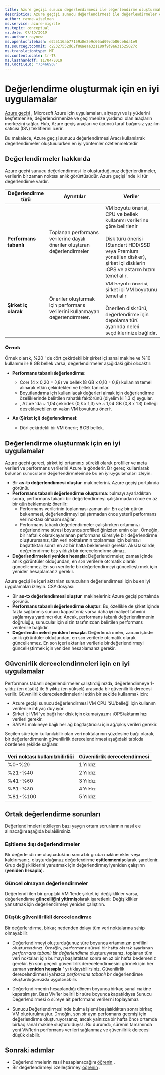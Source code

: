 ```yaml
---
title: Azure geçişi sunucu değerlendirmesi ile değerlendirme oluşturmak için en iyi uygulamalar
description: Azure geçişi sunucu değerlendirmesi ile değerlendirmeler oluşturmaya yönelik ipuçları sağlar.
author: rayne-wiselman
ms.service: azure-migrate
ms.topic: conceptual
ms.date: 09/16/2019
ms.author: raynew
ms.openlocfilehash: e235116ab77159a0e2e9c66ad09cdb86ce6da1e9
ms.sourcegitcommit: c22327552d62f88aeaa321189f9b9a631525027c
ms.translationtype: MT
ms.contentlocale: tr-TR
ms.lasthandoff: 11/04/2019
ms.locfileid: "73466937"
---
```

# <a name="best-practices-for-creating-assessments"></a>Değerlendirme oluşturmak için en iyi uygulamalar

[Azure geçişi](migrate-overview.md) , Microsoft Azure için uygulamaları, altyapıyı ve iş yüklerini keşfetmenize, değerlendirmenize ve geçirmenize yardımcı olan araçların merkezini sağlar. Hub, Azure geçiş araçları ve üçüncü taraf bağımsız yazılım satıcısı (ISV) tekliflerini içerir.

Bu makalede, Azure geçişi sunucu değerlendirmesi Aracı kullanılarak değerlendirmeler oluşturulurken en iyi yöntemler özetlenmektedir.

## <a name="about-assessments"></a>Değerlendirmeler hakkında

Azure geçişi sunucu değerlendirmesi ile oluşturduğunuz değerlendirmeler, verilerin bir zaman noktası anlık görüntüsüdür. Azure geçişi 'nde iki tür değerlendirme vardır.

**Değerlendirme türü** | **Ayrıntılar** | **Veriler**
--- | --- | ---
**Performans tabanlı** | Toplanan performans verilerine dayalı öneriler oluşturan değerlendirmeler | VM boyutu önerisi, CPU ve bellek kullanımı verilerine göre belirlenir.<br/><br/> Disk türü önerisi (Standart HDD/SSD veya Premium yönetilen diskler), şirket içi disklerin ıOPS ve aktarım hızını temel alır.
**Şirket içi olarak** | Öneriler oluşturmak için performans verilerini kullanmayan değerlendirmeler. | VM boyutu önerisi, şirket içi VM boyutunu temel alır<br/><br> Önerilen disk türü, değerlendirme için depolama türü ayarında neleri seçdiklerinize bağlıdır.

### <a name="example"></a>Örnek
Örnek olarak, %20 ' de dört çekirdekli bir şirket içi sanal makine ve %10 kullanımı ile 8 GB bellek varsa, değerlendirmeler aşağıdaki gibi olacaktır:

- **Performans tabanlı değerlendirme**:
    - Core (4 x 0,20 = 0,8) ve bellek (8 GB x 0,10 = 0,8) kullanımı temel alınarak etkin çekirdekleri ve bellek tanımlar.
    - Boyutlandırma için kullanılacak değerleri almak için değerlendirme özelliklerinde belirtilen rahatlık faktörünü (diyelim ki 1,3 x) uygular. 
    - , Azure 'da ~ 1,04 çekirdek (0,8 x 1,3) ve ~ 1,04 GB (0,8 x 1,3) belleği destekleyebilen en yakın VM boyutunu önerir.

- **As (Şirket içi) değerlendirmesi**:
    -  Dört çekirdekli bir VM önerir; 8 GB bellek.

## <a name="best-practices-for-creating-assessments"></a>Değerlendirme oluşturmak için en iyi uygulamalar

Azure geçişi gereci, şirket içi ortamınızı sürekli olarak profiller ve meta verileri ve performans verilerini Azure 'a gönderir. Bir gereç kullanılarak bulunan sunucuların değerlendirmelerinde bu en iyi uygulamaları izleyin:

- Bir **as-to değerlendirmesi oluştur**: makineleriniz Azure geçişi portalında görünür.
- **Performans tabanlı değerlendirme oluşturma**: bulmayı ayarladıktan sonra, performans tabanlı bir değerlendirmeyi çalıştırmadan önce en az bir gün beklemeniz önerilir:
    - Performans verilerinin toplanması zaman alır. En az bir günün beklenmesi, değerlendirmeyi çalıştırmadan önce yeterli performans veri noktası olmasını sağlar.
    - Performans tabanlı değerlendirmeler çalıştırırken ortamınızı değerlendirme süresi boyunca profillediğinizden emin olun. Örneğin, bir haftalık olarak ayarlanan performans süresiyle bir değerlendirme oluşturursanız, tüm veri noktalarının toplanması için bulmayı başlattıktan sonra en az bir hafta beklemeniz gerekir. Aksi takdirde, değerlendirme beş yıldızlı bir derecelendirme almaz.
- **Değerlendirmeleri yeniden hesapla**: Değerlendirmeler, zaman içinde anlık görüntüler olduğundan, en son verilerle otomatik olarak güncellenmez. En son verilerle bir değerlendirmeyi güncelleştirmek için yeniden hesaplamanız gerekir.

Azure geçişi ile içeri aktarılan sunucuların değerlendirmesi için bu en iyi uygulamaları izleyin. CSV dosyası:

- Bir **as-to değerlendirmesi oluştur**: makineleriniz Azure geçişi portalında görünür.
- **Performans tabanlı değerlendirme oluştur**: Bu, özellikle de şirket içinde fazla sağlanmış sunucu kapasiteniz varsa daha iyi maliyet tahmini sağlamaya yardımcı olur. Ancak, performans tabanlı değerlendirmenin doğruluğu, sunucular için sizin tarafınızdan belirtilen performans verilerine bağlıdır. 
- **Değerlendirmeleri yeniden hesapla**: Değerlendirmeler, zaman içinde anlık görüntüler olduğundan, en son verilerle otomatik olarak güncellenmez. En son içeri aktarılan verilerle bir değerlendirmeyi güncelleştirmek için yeniden hesaplamanız gerekir.

## <a name="best-practices-for-confidence-ratings"></a>Güvenirlik derecelendirmeleri için en iyi uygulamalar

Performans tabanlı değerlendirmeler çalıştırdığınızda, değerlendirmeye 1-yıldız (en düşük) ile 5 yıldız (en yüksek) arasında bir güvenilirlik derecesi verilir. Güvenilirlik derecelendirmelerini etkin bir şekilde kullanmak için:
- Azure geçişi sunucu değerlendirmesi VM CPU 'SU/belleği için kullanım verilerine ihtiyaç duyuyor.
- Şirket içi VM 'ye bağlı her disk için okuma/yazma ıOPS/aktarım hızı verileri gerekir.
- SANAL makineye bağlı her ağ bağdaştırıcısı için ağ/çıkış verileri gerekir.

Seçilen süre için kullanılabilir olan veri noktalarının yüzdesine bağlı olarak, bir değerlendirmenin güvenilirlik derecelendirmesi aşağıdaki tabloda özetlenen şekilde sağlanır.

   **Veri noktası kullanılabilirliği** | **Güvenilirlik derecelendirmesi**
   --- | ---
   %0-%20 | 1 Yıldız
   %21-%40 | 2 Yıldız
   %41-%60 | 3 Yıldız
   %61-%80 | 4 Yıldız
   %81-%100 | 5 Yıldız


## <a name="common-assessment-issues"></a>Ortak değerlendirme sorunları

Değerlendirmeleri etkileyen bazı yaygın ortam sorunlarının nasıl ele alınacağını aşağıda bulabilirsiniz.

###  <a name="out-of-sync-assessments"></a>Eşitleme dışı değerlendirmeler

Bir değerlendirme oluşturduktan sonra bir gruba makine ekler veya kaldırırsanız, oluşturduğunuz değerlendirme **eşitlenmemiş**olarak işaretlenir. Grup değişikliklerini yansıtmak için değerlendirmeyi yeniden çalıştırın (**yeniden hesapla**).

### <a name="outdated-assessments"></a>Güncel olmayan değerlendirmeler

Değerlendirilen bir gruptaki VM 'lerde şirket içi değişiklikler varsa, değerlendirme **güncelliğini yitirmiş**olarak işaretlenir. Değişiklikleri yansıtmak için değerlendirmeyi yeniden çalıştırın.

### <a name="low-confidence-rating"></a>Düşük güvenilirlikli derecelendirme

Bir değerlendirme, birkaç nedenden dolayı tüm veri noktalarına sahip olmayabilir:

- Değerlendirmeyi oluşturduğunuz süre boyunca ortamınızın profilini oluşturmadınız. Örneğin, performans süresi bir hafta olarak ayarlanan *performans tabanlı bir değerlendirme* oluşturuyorsanız, toplanan tüm veri noktaları için bulmayı başlattıktan sonra en az bir hafta beklemeniz gerekir. En son geçerli güvenilirlik derecelendirmesini görmek için her zaman **yeniden hesapla** ' yı tıklayabilirsiniz. Güvenilirlik derecelendirmesi yalnızca *performans tabanlı* bir değerlendirme oluşturduğunuzda uygulanabilir.

- Değerlendirmenin hesaplandığı dönem boyunca birkaç sanal makine kapatılmıştır. Bazı VM'ler belirli bir süre boyunca kapatıldıysa Sunucu Değerlendirmesi o süreye ait performans verilerini toplayamaz.

- Sunucu Değerlendirmesi'nde bulma işlemi başlatıldıktan sonra birkaç VM oluşturulmuştur. Örneğin, son bir ayın performans geçmişi için değerlendirme oluşturuyorsanız, ancak yalnızca bir hafta önce ortamda birkaç sanal makine oluşturulduysa. Bu durumda, sürenin tamamında yeni VM'lerin performans verileri sağlanmaz ve güvenilirlik derecesi düşük olabilir.


## <a name="next-steps"></a>Sonraki adımlar

- Değerlendirmelerin nasıl hesaplanacağını [öğrenin](concepts-assessment-calculation.md) .
- Bir değerlendirmeyi özelleştirmeyi [öğrenin](how-to-modify-assessment.md) .
